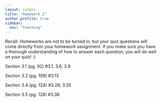 ```yaml
---
layout: single
title: "Homework 2"
author_profile: true
sidebar:
  nav: "teaching"
---
```


Recall: Homeworks are not to be turned in, but your quiz questions will come directly from your homework assignment. If you make sure you have a thorough understanding of how to answer each question, you will do well on your quiz! :)

Section 3.1 (pg. 92) #3.1, 3.6, 3.9

Section 3.2 (pg. 109) #3.13

Section 3.4 (pg. 124) #3.29, 3.35

Section 3.5 (pg. 128) #3.38
